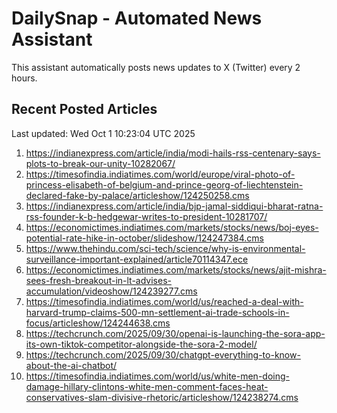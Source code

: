 # DailySnap - Automated News Assistant

This assistant automatically posts news updates to X (Twitter) every 2 hours.

## Recent Posted Articles

Last updated: Wed Oct  1 10:23:04 UTC 2025

1. https://indianexpress.com/article/india/modi-hails-rss-centenary-says-plots-to-break-our-unity-10282067/
2. https://timesofindia.indiatimes.com/world/europe/viral-photo-of-princess-elisabeth-of-belgium-and-prince-georg-of-liechtenstein-declared-fake-by-palace/articleshow/124250258.cms
3. https://indianexpress.com/article/india/bjp-jamal-siddiqui-bharat-ratna-rss-founder-k-b-hedgewar-writes-to-president-10281707/
4. https://economictimes.indiatimes.com/markets/stocks/news/boj-eyes-potential-rate-hike-in-october/slideshow/124247384.cms
5. https://www.thehindu.com/sci-tech/science/why-is-environmental-surveillance-important-explained/article70114347.ece
6. https://economictimes.indiatimes.com/markets/stocks/news/ajit-mishra-sees-fresh-breakout-in-lt-advises-accumulation/videoshow/124239277.cms
7. https://timesofindia.indiatimes.com/world/us/reached-a-deal-with-harvard-trump-claims-500-mn-settlement-ai-trade-schools-in-focus/articleshow/124244638.cms
8. https://techcrunch.com/2025/09/30/openai-is-launching-the-sora-app-its-own-tiktok-competitor-alongside-the-sora-2-model/
9. https://techcrunch.com/2025/09/30/chatgpt-everything-to-know-about-the-ai-chatbot/
10. https://timesofindia.indiatimes.com/world/us/white-men-doing-damage-hillary-clintons-white-men-comment-faces-heat-conservatives-slam-divisive-rhetoric/articleshow/124238274.cms

